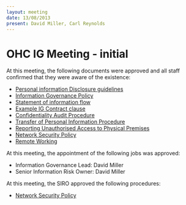 ```yaml
---
layout: meeting
date: 13/08/2013
present: David Miller, Carl Reynolds
---
```

# OHC IG Meeting - initial

At this meeting, the following documents were approved and all staff confirmed that they were aware of the existence:

* [Personal information Disclosure guidelines](/guidance/disclosure.html)
* [Information Governance Policy](/process/information.governance.policy.html)
* [Statement of information flow](/statements/information.flow.html)
* [Example IG Contract clause](/information.governance.management/11-116/1/example.contract.clause.html)
* [Confidentiality Audit Procedure](/process/confidentiality.audit.html)
* [Transfer of Personal Information Procedure](/process/transfer.of.sensitive.information.html)
* [Reporting Unauthorised Access to Physical Premises](/process/reporting.unauthorised.access.html)
* [Network Security Policy](/process/network.security.policy.html)
* [Remote Working](/process/remote.working.html)

At this meeting, the appointment of the following jobs was approved:

* Information Governance Lead: David Miller
* Senior Information Risk Owner: David Miller

At this meeting, the SIRO approved the following procedures:

* [Network Security Policy](/process/network.security.policy.html)